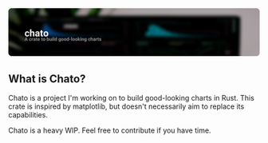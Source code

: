 <img src=".github/banner.png" alt="Chato">

## What is Chato?
Chato is a project I'm working on to build good-looking charts in Rust. This crate is inspired by matplotlib, but doesn't necessarily aim to replace its capabilities.

Chato is a heavy WIP. Feel free to contribute if you have time.